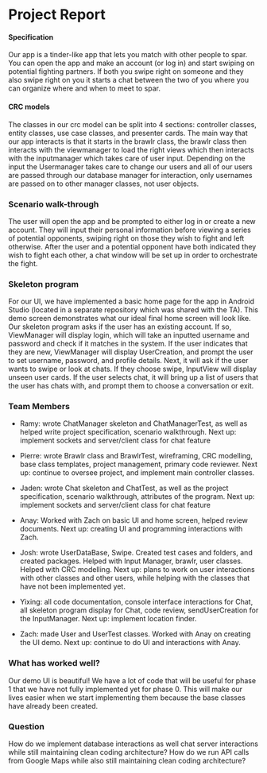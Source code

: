 ﻿# Project Report
#### Specification
Our app is a tinder-like app that lets you match with other people to spar. You can open the app and make an account (or log in) and start swiping on potential fighting partners. If both you swipe right on someone and they also swipe right on you it starts a chat between the two of you where you can organize where and when to meet to spar.
#### CRC models
The classes in our crc model can be split into 4 sections: controller classes, entity classes, use case classes, and presenter cards. The main way that our app interacts is that it starts in the brawlr class, the brawlr class then interacts with the viewmanager to load the right views which then interacts with the inputmanager which takes care of user input. Depending on the input the Usermanager takes care to change our users and all of our users are passed through our database manager for interaction, only usernames are passed on to other manager classes, not user objects.
### Scenario walk-through
The user will open the app and be prompted to either log in or create a new account. They will input their personal information before viewing a series of potential opponents, swiping right on those they wish to fight and left otherwise. After the user and a potential opponent have both indicated they wish to fight each other, a chat window will be set up in order to orchestrate the fight.

### Skeleton program
For our UI, we have implemented a basic home page for the app in Android Studio (located in a separate repository which was shared with the TA). This demo screen demonstrates what our ideal final home screen will look like. Our skeleton program asks if the user has an existing account. If so, ViewManager will display login, which will take an inputted username and password and check if it matches in the system. If the user indicates that they are new, ViewManager will display UserCreation, and prompt the user to set username, password, and profile details. Next, it will ask if the user wants to swipe or look at chats. If they choose swipe, InputView will display unseen user cards. If the user selects chat, it will bring up a list of users that the user has chats with, and prompt them to choose a conversation or exit.

### Team Members

 - Ramy: wrote ChatManager skeleton and ChatManagerTest, as well as helped write project specification, scenario walkthrough. Next up: implement sockets and server/client class for chat feature
    
-   Pierre: wrote Brawlr class and BrawlrTest, wireframing, CRC modelling, base class templates, project management, primary code reviewer. Next up: continue to oversee project, and implement main controller classes.
    
-   Jaden: wrote Chat skeleton and ChatTest, as well as the project specification, scenario walkthrough, attributes of the program. Next up: implement sockets and server/client class for chat feature
    
-   Anay: Worked with Zach on basic UI and home screen, helped review documents. Next up: creating UI and programming interactions with Zach.
    
-   Josh: wrote UserDataBase, Swipe. Created test cases and folders, and created packages. Helped with Input Manager, brawlr, user classes. Helped with CRC modelling. Next up: plans to work on user interactions with other classes and other users, while helping with the classes that have not been implemented yet.
    
-   Yixing: all code documentation, console interface interactions for Chat, all skeleton program display for Chat, code review, sendUserCreation for the InputManager. Next up: implement location finder.
    
-   Zach: made User and UserTest classes. Worked with Anay on creating the UI demo. Next up: continue to do UI and interactions with Anay.
 
### What has worked well?
Our demo UI is beautiful! We have a lot of code that will be useful for phase 1 that we have not fully implemented yet for phase 0. This will make our lives easier when we start implementing them because the base classes have already been created.

### Question
How do we implement database interactions as well chat server interactions while still maintaining clean coding architecture? How do we run API calls from Google Maps while also still maintaining clean coding architecture?
